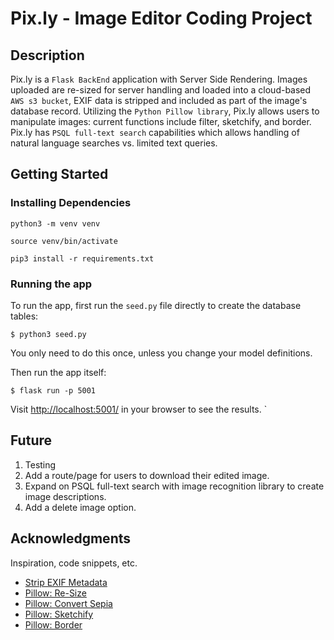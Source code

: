 # Pix.ly - Image Editor Coding Project

## Description

Pix.ly is a `Flask BackEnd` application with Server Side Rendering. Images uploaded are re-sized for server handling and loaded into a cloud-based `AWS s3 bucket`, EXIF data is stripped and included as part of the image's database record. Utilizing the `Python Pillow library`, Pix.ly allows users to manipulate images: current functions include filter, sketchify, and border. Pix.ly has `PSQL full-text search` capabilities which allows handling of natural language searches vs. limited text queries.


## Getting Started

### Installing Dependencies

```
python3 -m venv venv
```
```
source venv/bin/activate
```
```
pip3 install -r requirements.txt
```

### Running the app

To run the app, first run the `seed.py` file directly to create the database tables:

```
$ python3 seed.py
```

You only need to do this once, unless you change your model definitions.

Then run the app itself:

```
$ flask run -p 5001
```

Visit [http://localhost:5001/](http://localhost:5001/) in your browser to see the results.
`
## Future
1. Testing
2. Add a route/page for users to download their edited image.
3. Expand on PSQL full-text search with image recognition library to create image descriptions.
4. Add a delete image option.


## Acknowledgments

Inspiration, code snippets, etc.
* [Strip EXIF Metadata](https://medium.com/nerd-for-tech/script-to-extract-image-metadata-using-python-and-pillow-library-53a6ae56ccc3)
* [Pillow: Re-Size](https://www.tutorialspoint.com/python_pillow/python_pillow_resizing_an_image.htm)
* [Pillow: Convert Sepia](https://www.codementor.io/@isaib.cicourel/intermediate-image-filters-mj6y7abx4)
* [Pillow: Sketchify](https://www.tutorialspoint.com/python_pillow/python_pillow_adding_filters_to_an_image.htm)
* [Pillow: Border](https://www.blog.pythonlibrary.org/2017/10/26/how-to-add-a-border-to-your-photos-with-python/)
